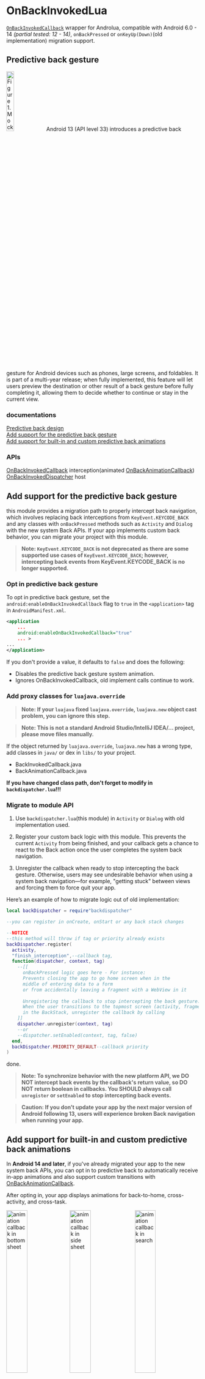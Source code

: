 # OnBackInvokedLua
[`OnBackInvokedCallback`](https://developer.android.google.cn/reference/android/window/OnBackInvokedCallback) wrapper for Androlua, compatible with Android 6.0 - 14 *(partial tested: 12 - 14)*, `onBackPressed` or `onKeyUp(Down)`(old implementation) migration support.

## Predictive back gesture

<img src="https://developer.android.google.cn/static/images/about/versions/13/predictive-back-nav-home.gif" alt="Figure 1. Mockup of the predictive back gesture look and feel on a phone" width="20%">
Android 13 (API level 33) introduces a predictive back gesture for Android devices such as phones, large screens, and foldables. It is part of a multi-year release; when fully implemented, this feature will let users preview the destination or other result of a back gesture before fully completing it, allowing them to decide whether to continue or stay in the current view.

### documentations
[Predictive back design](https://developer.android.google.cn/design/ui/mobile/guides/patterns/predictive-back)\
[Add support for the predictive back gesture](https://developer.android.google.cn/guide/navigation/predictive-back-gesture)\
[Add support for built-in and custom predictive back animations](https://developer.android.google.cn/about/versions/14/features/predictive-back)

### APIs
[OnBackInvokedCallback](https://developer.android.google.cn/reference/android/window/OnBackInvokedCallback) interception(animated [OnBackAnimationCallback](https://developer.android.google.cn/reference/android/window/OnBackAnimationCallback))\
[OnBackInvokedDispatcher](https://developer.android.google.cn/reference/android/window/OnBackInvokedDispatcher) host

## Add support for the predictive back gesture

this module provides a migration path to properly intercept back navigation, which involves replacing back interceptions from `KeyEvent.KEYCODE_BACK` and any classes with `onBackPressed` methods such as `Activity` and `Dialog` with the new system Back APIs. If your app implements custom back behavior, you can migrate your project with this module.

> **Note: `KeyEvent.KEYCODE_BACK` is not deprecated as there are some supported use cases of `KeyEvent.KEYCODE_BACK`; however, intercepting back events from KeyEvent.KEYCODE_BACK is no longer supported.**

### Opt in predictive back gesture 

To opt in predictive back gesture, set the `android:enableOnBackInvokedCallback` flag to `true` in the `<application>` tag in `AndroidManifest.xml`.

```xml
<application
    ...
    android:enableOnBackInvokedCallback="true"
    ... >
...
</application>
```

If you don't provide a value, it defaults to `false` and does the following:

- Disables the predictive back gesture system animation.
- Ignores OnBackInvokedCallback, old implement calls continue to work.

### Add proxy classes for `luajava.override`

> **Note: If your `luajava` fixed `luajava.override`, `luajava.new` object cast problem, you can ignore this step.**

> **Note: This is not a standard Android Studio/IntelliJ IDEA/... project, please move files manually.**

If the object returned by `luajava.override`, `luajava.new` has a wrong type, add classes in `java/` or dex in `libs/` to your project.

- BackInvokedCallback.java
- BackAnimationCallback.java

**If you have changed class path, don't forget to modify in `backdispatcher.lua`!!!**

### Migrate to module API

1. Use `backdispatcher.lua`(this module) in `Activity` or `Dialog` with old implementation used.

2. Register your custom back logic with this module. This prevents the current `Activity` from being finished, and your callback gets a chance to react to the Back action once the user completes the system back navigation.

3. Unregister the callback when ready to stop intercepting the back gesture. Otherwise, users may see undesirable behavior when using a system back navigation—for example, "getting stuck" between views and forcing them to force quit your app.

Here’s an example of how to migrate logic out of old implementation:
```lua
local backDispatcher = require"backdispatcher"

--you can register in onCreate, onStart or any back stack changes

--NOTICE
--this method will throw if tag or priority already exists
backDispatcher.register(
  activity,
  "finish_interception",--callback tag,
  function(dispatcher, context, tag)
    --[[
      onBackPressed logic goes here - For instance:
      Prevents closing the app to go home screen when in the
      middle of entering data to a form
      or from accidentally leaving a fragment with a WebView in it
    
      Unregistering the callback to stop intercepting the back gesture:
      When the user transitions to the topmost screen (activity, fragment)
      in the BackStack, unregister the callback by calling
    ]]
    dispatcher.unregister(context, tag)
    --or
    --dispatcher.setEnabled(context, tag, false)
  end,
  backDispatcher.PRIORITY_DEFAULT--callback priority
)
```

done.

> **Note: To synchronize behavior with the new platform API, we DO NOT intercept back events by the callback's return value, so DO NOT return boolean in callbacks. You SHOULD always call `unregister` or `setEnabled` to stop intercepting back events.** 

> **Caution: If you don’t update your app by the next major version of Android following 13, users will experience broken Back navigation when running your app.**

## Add support for built-in and custom predictive back animations

In **Android 14 and later**, if you've already migrated your app to the new system back APIs, you can opt in to predictive back to automatically receive in-app animations and also support custom transitions with [OnBackAnimationCallback](https://developer.android.google.cn/reference/kotlin/android/window/OnBackAnimationCallback).

After opting in, your app displays animations for back-to-home, cross-activity, and cross-task.

<img src="https://github.com/AyakaAgo/OnBackInvokedLua/blob/main/images/bottom%20sheet.gif?raw=true" alt="animation callback in bottom sheet" width="33%"><img src="https://github.com/AyakaAgo/OnBackInvokedLua/blob/main/images/side%20sheet.gif?raw=true" alt="animation callback in side sheet" width="33%">
<img src="https://github.com/AyakaAgo/OnBackInvokedLua/blob/main/images/search.gif?raw=true" alt="animation callback in search" width="33%">
*`Bottom Sheet`, `Side Sheet`, `Search` components from [MDC Android](https://github.com/material-components/material-components-android/blob/master/docs/foundations/PredictiveBack.md), gif converted from [material.io](https://m3.material.io/components).*

Here's an example of how you might implement this feature:

```lua
--local BackEvent = luajava.bindClass"android.window.BackEvent"
local backDispatcher = require"backdispatcher"

--TODO
--your view here
local view
local screenWidth = luajava.bindClass"android.content.res.Resources".getSystem().getDisplayMetrics().widthPixels
local maxXShift = screenWidth / 20

backDispatcher.register(
  activity,
  "custom_back_animation",
  {
    onBackProgressed=function(backEvent)
      local progress = backEvent.getProgress()
      local translation = progress * maxXShift
      local scale = 1 - 0.1 * backEvent.progress
      view.setTranslationX(backEvent.getSwipeEdge() == backEvent.EDGE_LEFT and translation or -translation)
        .setScaleX(scale).setScaleY(scale)
    end,
    onBackInvoked=function(dispatcher, context, tag) {
      --Do something after the back gesture completes.
    end,
    onBackCancelled=function() {
      --TODO
      --reset view's position and scale
    end,
    onBackStarted=function() {
      --a back gesture started
    end
  },
  backDispatcher.PRIORITY_DEFAULT
)
```

> **Note: onBackStarted, onBackCancelled, onBackProgressed on available in Android 14 and later, see [OnBackAnimationCallback](https://developer.android.google.cn/reference/kotlin/android/window/OnBackAnimationCallback)**

## module API documentation

- [backdispatcher.lua](https://github.com/AyakaAgo/OnBackInvokedLua/blob/main/doc/backdispatcher.md)
- [windowcallback.lua](https://github.com/AyakaAgo/OnBackInvokedLua/blob/main/doc/windowcallback.md)

## Test the predictive back gesture animation
Starting with the Android 13 final release, you should be able to enable a developer option to test the back-to-home animation.

To test this animation, complete the following steps:
1. On your device, go to Settings > System > Developer options.
2. Select Predictive back animations.
3. Launch your updated app, and use the back gesture to see it in action.

> **Note: `OnBackInvokedCallback` is always called regardless of the enable state of Predictive back animations. In other words, disabling the system animation doesn't affect your app's back handling logic if it uses `OnBackInvokedCallback`.**

-----------------------------------

```
Copyright (C) 2018-2023 The AGYS Windmill Open Source Project

	Licensed under the Apache License, Version 2.0 (the "License");
	you may not use this file except in compliance with the License.
	You may obtain a copy of the License at

		http://www.apache.org/licenses/LICENSE-2.0

	Unless required by applicable law or agreed to in writing, software
	distributed under the License is distributed on an "AS IS" BASIS,
	WITHOUT WARRANTIES OR CONDITIONS OF ANY KIND, either express or implied.
	See the License for the specific language governing permissions and
	limitations under the License.
```

*Some content and code samples on this page are subject to the licenses described in the [Content License](https://developer.android.google.cn/license).*
